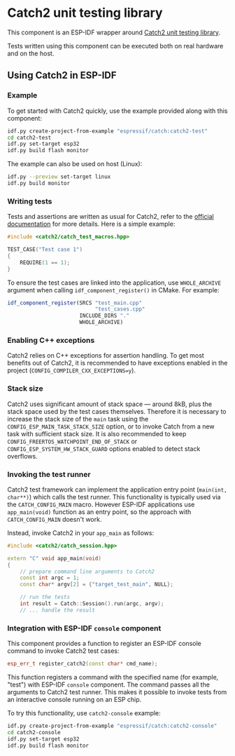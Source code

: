 # Catch2 unit testing library

This component is an ESP-IDF wrapper around [Catch2 unit testing library](https://github.com/catchorg/Catch2).

Tests written using this component can be executed both on real hardware and on the host.

## Using Catch2 in ESP-IDF

### Example

To get started with Catch2 quickly, use the example provided along with this component:

```bash
idf.py create-project-from-example "espressif/catch:catch2-test"
cd catch2-test
idf.py set-target esp32
idf.py build flash monitor
```

The example can also be used on host (Linux):
```bash
idf.py --preview set-target linux
idf.py build monitor
```

### Writing tests

Tests and assertions are written as usual for Catch2, refer to the [official documentation](https://github.com/catchorg/Catch2/tree/devel/docs) for more details. Here is a simple example:

```c++
#include <catch2/catch_test_macros.hpp>

TEST_CASE("Test case 1")
{
    REQUIRE(1 == 1);
}
```

To ensure the test cases are linked into the application, use `WHOLE_ARCHIVE` argument when calling `idf_component_register()` in CMake. For example:

```cmake
idf_component_register(SRCS "test_main.cpp"
                            "test_cases.cpp"
                       INCLUDE_DIRS "."
                       WHOLE_ARCHIVE)

```

### Enabling C++ exceptions

Catch2 relies on C++ exceptions for assertion handling. To get most benefits out of Catch2, it is recommended to have exceptions enabled in the project (`CONFIG_COMPILER_CXX_EXCEPTIONS=y`).

### Stack size

Catch2 uses significant amount of stack space — around 8kB, plus the stack space used by the test cases themselves. Therefore it is necessary to increase the stack size of the `main` task using the `CONFIG_ESP_MAIN_TASK_STACK_SIZE` option, or to invoke Catch from a new task with sufficient stack size. It is also recommended to keep `CONFIG_FREERTOS_WATCHPOINT_END_OF_STACK` or `CONFIG_ESP_SYSTEM_HW_STACK_GUARD` options enabled to detect stack overflows.

### Invoking the test runner

Catch2 test framework can implement the application entry point (`main(int, char**)`) which calls the test runner. This functionality is typically used via the `CATCH_CONFIG_MAIN` macro. However ESP-IDF applications use `app_main(void)` function as an entry point, so the approach with `CATCH_CONFIG_MAIN` doesn't work.


Instead, invoke Catch2 in your `app_main` as follows:

```c++
#include <catch2/catch_session.hpp>

extern "C" void app_main(void)
{
    // prepare command line arguments to Catch2
    const int argc = 1;
    const char* argv[2] = {"target_test_main", NULL};

    // run the tests
    int result = Catch::Session().run(argc, argv);
    // ... handle the result
```

### Integration with ESP-IDF `console` component

This component provides a function to register an ESP-IDF console command to invoke Catch2 test cases:
```c++
esp_err_t register_catch2(const char* cmd_name);
```

This function registers a command with the specified name (for example, "test") with ESP-IDF `console` component. The command passes all the arguments to Catch2 test runner. This makes it possible to invoke tests from an interactive console running on an ESP chip.

To try this functionality, use `catch2-console` example:

```bash
idf.py create-project-from-example "espressif/catch:catch2-console"
cd catch2-console
idf.py set-target esp32
idf.py build flash monitor
```
